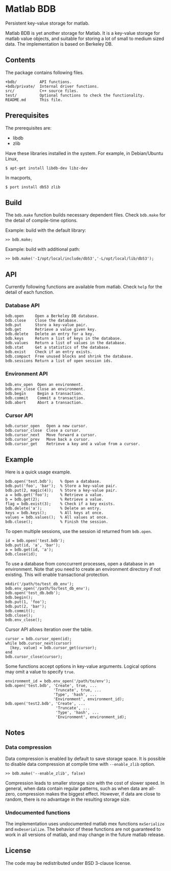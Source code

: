Matlab BDB
==========

Persistent key-value storage for matlab.

Matlab BDB is yet another storage for Matlab. It is a key-value storage for
matlab value objects, and suitable for storing a lot of small to medium
sized data. The implementation is based on Berkeley DB.

Contents
--------

The package contains following files.

    +bdb/          API functions.
    +bdb/private/  Internal driver functions.
    src/           C++ source files.
    test/          Optional functions to check the functionality.
    README.md      This file.

Prerequisites
-------------

The prerequisites are:

 * libdb
 * zlib

Have these libraries installed in the system. For example, in Debian/Ubuntu
Linux,

    $ apt-get install libdb-dev libz-dev

In macports,

    $ port install db53 zlib

Build
-----

The `bdb.make` function builds necessary dependent files. Check `bdb.make` for
the detail of compile-time options.

Example: build with the default library:

    >> bdb.make;

Example: build with additional path:

    >> bdb.make('-I/opt/local/include/db53','-L/opt/local/lib/db53');

API
---

Currently following functions are available from matlab. Check `help` for the
detail of each function.

### Database API

    bdb.open     Open a Berkeley DB database.
    bdb.close    Close the database.
    bdb.put      Store a key-value pair.
    bdb.get      Retrieve a value given key.
    bdb.delete   Delete an entry for a key.
    bdb.keys     Return a list of keys in the database.
    bdb.values   Return a list of values in the database.
    bdb.stat     Get a statistics of the database.
    bdb.exist    Check if an entry exists.
    bdb.compact  Free unused blocks and shrink the database.
    bdb.sessions Return a list of open session ids.

### Environment API

    bdb.env_open  Open an environment.
    bdb.env_close Close an environment.
    bdb.begin     Begin a transaction.
    bdb.commit    Commit a transaction.
    bdb.abort     Abort a transaction.

### Cursor API

    bdb.cursor_open   Open a new cursor.
    bdb.cursor_close  Close a cursor.
    bdb.cursor_next   Move forward a cursor.
    bdb.cursor_prev   Move back a cursor.
    bdb.cursor_get    Retrieve a key and a value from a cursor.

Example
-------

Here is a quick usage example.

    bdb.open('test.bdb');   % Open a database.
    bdb.put('foo', 'bar');  % Store a key-value pair.
    bdb.put(2, magic(4));   % Store a key-value pair.
    a = bdb.get('foo');     % Retrieve a value.
    b = bdb.get(2);         % Retrieve a value.
    flag = bdb.exist(3);    % Check if a key exists.
    bdb.delete('a');        % Delete an entry.
    keys = bdb.keys();      % All keys at once.
    values = bdb.values();  % All values at once.
    bdb.close();            % Finish the session.

To open multiple sessions, use the session id returned from `bdb.open`.

    id = bdb.open('test.bdb');
    bdb.put(id, 'a', 'bar');
    a = bdb.get(id, 'a');
    bdb.close(id);

To use a database from conccurrent processes, open a database in an
environment. Note that you need to create an environment directory if not
existing. This will enable transactional protection.

    mkdir('/path/to/test_db_env');
    bdb.env_open('/path/to/test_db_env');
    bdb.open('test_db.bdb');
    bdb.begin();
    bdb.put(1, 'foo');
    bdb.put(2, 'bar');
    bdb.commit();
    bdb.close();
    bdb.env_close();

Cursor API allows iteration over the table.

    cursor = bdb.cursor_open(id);
    while bdb.cursor_next(cursor)
      [key, value] = bdb.cursor_get(cursor);
    end
    bdb.cursor_close(cursor);

Some functions accept options in key-value arguments. Logical options may omit
a value to specify `true`.

    environment_id = bdb.env_open('/path/to/env');
    bdb.open('test.bdb', 'Create', true, ...
                         'Truncate', true, ...
                         'Type', 'hash', ...
                         'Environment', environment_id);
    bdb.open('test2.bdb', 'Create', ...
                          'Truncate', ...
                          'Type', 'hash', ...
                          'Environment', environment_id);

Notes
-----

### Data compression

Data compression is enabled by default to save storage space. It is possible
to disable data compression at compile time with `--enable_zlib` option.

    >> bdb.make('--enable_zlib', false)

Compression leads to smaller storage size with the cost of slower speed. In
general, when data contain regular patterns, such as when data are all-zero,
compression makes the biggest effect. However, if data are close to random,
there is no advantage in the resulting storage size.

### Undocumented functions

The implementation uses undocumented matlab mex functions `mxSerialize` and
`mxDeserialize`. The behavior of these functions are not guaranteed to work in
all versions of matlab, and may change in the future matlab release.

License
-------

The code may be redistributed under BSD 3-clause license.
